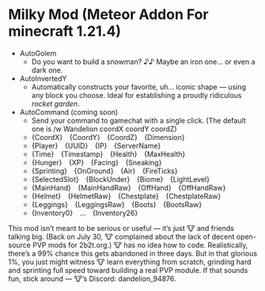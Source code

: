 # Milky Mod (Meteor Addon For minecraft 1.21.4)

- AutoGolem
  - Do you want to build a snowman? ♪♪ Maybe an iron one... or even a dark one.
- AutoInvertedY
  - Automatically constructs your favorite, uh... iconic shape — using any block you choose. Ideal for establishing a proudly ridiculous *rocket garden*.
- AutoCommand (coming soon)
  - Send your command to gamechat with a single click. (The default one is /w Wandelion coordX coordY coordZ)
  - {CoordX} {CoordY} {CoordZ} {Dimension}
  - {Player} {UUID} {IP} {ServerName}
  - {Time} {Timestamp} {Health} {MaxHealth}
  - {Hunger} {XP} {Facing} {Sneaking}
  - {Sprinting} {OnGround} {Air} {FireTicks}
  - {SelectedSlot} {BlockUnder} {Biome} {LightLevel}
  - {MainHand} {MainHandRaw} {OffHand} {OffHandRaw}
  - {Helmet} {HelmetRaw} {Chestplate} {ChestplateRaw}
  - {Leggings} {LeggingsRaw} {Boots} {BootsRaw}
  - {Inventory0} ... {Inventory26}

This mod isn’t meant to be serious or useful — it’s just 🐮 and friends talking big. (Back on July 30, 🐮 complained about the lack of decent open-source PVP mods for 2b2t.org.) 🐮 has no idea how to code. Realistically, there’s a 99% chance this gets abandoned in three days. But in that glorious 1%, you just might witness 🐮 learn everything from scratch, grinding hard and sprinting full speed toward building a real PVP module. If that sounds fun, stick around — 🐮’s Discord: dandelion_94876.
